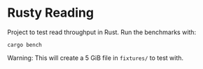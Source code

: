 # Rusty Reading

Project to test read throughput in Rust. Run the benchmarks with:

```
cargo bench
```

Warning: This will create a 5 GiB file in `fixtures/` to test with.
